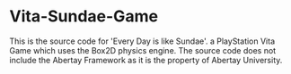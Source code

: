 # Vita-Sundae-Game
This is the source code for 'Every Day is like Sundae'. a PlayStation Vita Game which uses the Box2D physics engine. The source code does not include the Abertay Framework as it is the property of Abertay University.
